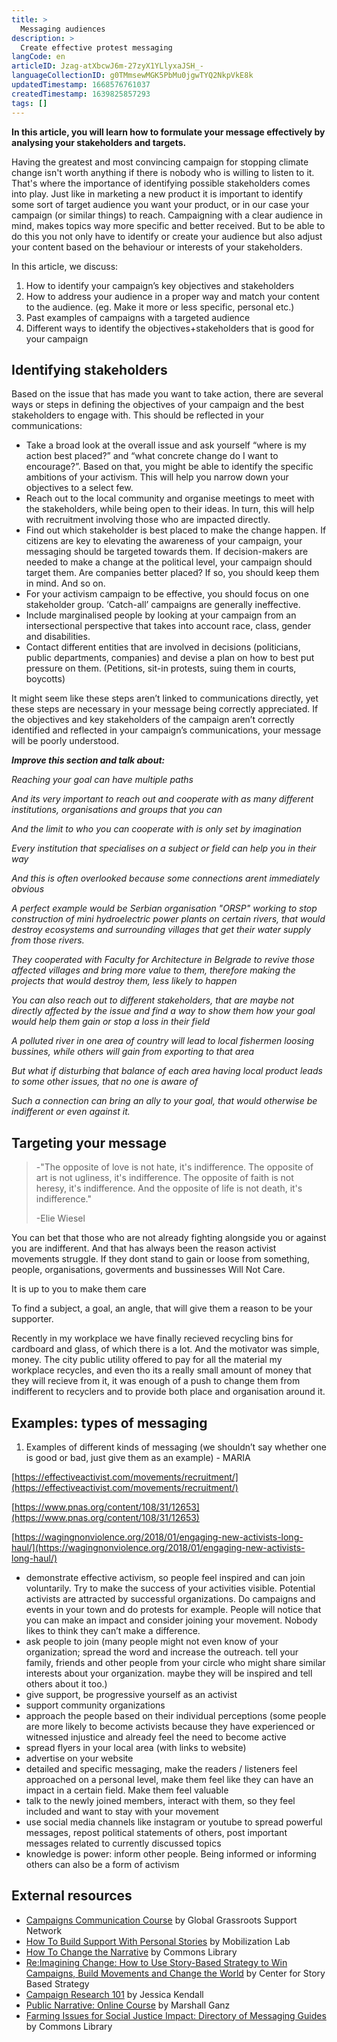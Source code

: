 ```yaml
---
title: >
  Messaging audiences
description: >
  Create effective protest messaging
langCode: en
articleID: Jzag-atXbcwJ6m-27zyX1YLlyxaJSH_-
languageCollectionID: g0TMmsewMGK5PbMu0jgwTYQ2NkpVkE8k
updatedTimestamp: 1668576761037
createdTimestamp: 1639825857293
tags: []
---
```


**In this article, you will learn how to formulate your message effectively by analysing your stakeholders and targets.**

Having the greatest and most convincing campaign for stopping climate change isn't worth anything if there is nobody who is willing to listen to it. That's where the importance of identifying possible stakeholders comes into play. Just like in marketing a new product it is important to identify some sort of target audience you want your product, or in our case your campaign (or similar things) to reach. Campaigning with a clear audience in mind, makes topics way more specific and better received. But to be able to do this you not only have to identify or create your audience but also adjust your content based on the behaviour or interests of your stakeholders.

In this article, we discuss:

1.  How to identify your campaign’s key objectives and stakeholders
2.  How to address your audience in a proper way and match your content to the audience. (eg. Make it more or less specific, personal etc.)
3.  Past examples of campaigns with a targeted audience
4.  Different ways to identify the objectives+stakeholders that is good for your campaign

## Identifying stakeholders

Based on the issue that has made you want to take action, there are several ways or steps in defining the objectives of your campaign and the best stakeholders to engage with. This should be reflected in your communications:

-   Take a broad look at the overall issue and ask yourself “where is my action best placed?” and “what concrete change do I want to encourage?”. Based on that, you might be able to identify the specific ambitions of your activism. This will help you narrow down your objectives to a select few.
-   Reach out to the local community and organise meetings to meet with the stakeholders, while being open to their ideas. In turn, this will help with recruitment involving those who are impacted directly.
-   Find out which stakeholder is best placed to make the change happen. If citizens are key to elevating the awareness of your campaign, your messaging should be targeted towards them. If decision-makers are needed to make a change at the political level, your campaign should target them. Are companies better placed? If so, you should keep them in mind. And so on.
-   For your activism campaign to be effective, you should focus on one stakeholder group. ‘Catch-all’ campaigns are generally ineffective.
-   Include marginalised people by looking at your campaign from an intersectional perspective that takes into account race, class, gender and disabilities.
-   Contact different entities that are involved in decisions (politicians, public departments, companies) and devise a plan on how to best put pressure on them. (Petitions, sit-in protests, suing them in courts, boycotts)

It might seem like these steps aren’t linked to communications directly, yet these steps are necessary in your message being correctly appreciated. If the objectives and key stakeholders of the campaign aren’t correctly identified and reflected in your campaign’s communications, your message will be poorly understood.

_**Improve this section and talk about:**_

_Reaching your goal can have multiple paths_

_And its very important to reach out and cooperate with as many different institutions, organisations and groups that you can_

_And the limit to who you can cooperate with is only set by imagination_

_Every institution that specialises on a subject or field can help you in their way_

_And this is often overlooked because some connections arent immediately obvious_

_A perfect example would be Serbian organisation "ORSP" working to stop construction of mini hydroelectric power plants on certain rivers, that would destroy ecosystems and surrounding villages that get their water supply from those rivers._

_They cooperated with Faculty for Architecture in Belgrade to revive those affected villages and bring more value to them, therefore making the projects that would destroy them, less likely to happen_

_You can also reach out to different stakeholders, that are maybe not directly affected by the issue and find a way to show them how your goal would help them gain or stop a loss in their field_

_A polluted river in one area of country will lead to local fishermen loosing bussines, while others will gain from exporting to that area_

_But what if disturbing that balance of each area having local product leads to some other issues, that no one is aware of_

_Such a connection can bring an ally to your goal, that would otherwise be indifferent or even against it._

## Targeting your message

> \-"The opposite of love is not hate, it's indifference. The opposite of art is not ugliness, it's indifference. The opposite of faith is not heresy, it's indifference. And the opposite of life is not death, it's indifference."
> 
> \-Elie Wiesel

You can bet that those who are not already fighting alongside you or against you are indifferent. And that has always been the reason activist movements struggle. If they dont stand to gain or loose from something, people, organisations, goverments and bussinesses Will Not Care.

It is up to you to make them care

To find a subject, a goal, an angle, that will give them a reason to be your supporter.

Recently in my workplace we have finally recieved recycling bins for cardboard and glass, of which there is a lot. And the motivator was simple, money. The city public utility offered to pay for all the material my workplace recycles, and even tho its a really small amount of money that they will recieve from it, it was enough of a push to change them from indifferent to recyclers and to provide both place and organisation around it.

## Examples: types of messaging

1.  Examples of different kinds of messaging (we shouldn’t say whether one is good or bad, just give them as an example) - MARIA

[https://effectiveactivist.com/movements/recruitment/](https://effectiveactivist.com/movements/recruitment/)

[https://www.pnas.org/content/108/31/12653](https://www.pnas.org/content/108/31/12653)

[https://wagingnonviolence.org/2018/01/engaging-new-activists-long-haul/](https://wagingnonviolence.org/2018/01/engaging-new-activists-long-haul/)

-   demonstrate effective activism, so people feel inspired and can join voluntarily. Try to make the success of your activities visible. Potential activists are attracted by successful organizations. Do campaigns and events in your town and do protests for example. People will notice that you can make an impact and consider joining your movement. Nobody likes to think they can’t make a difference.
-   ask people to join (many people might not even know of your organization; spread the word and increase the outreach. tell your family, friends and other people from your circle who might share similar interests about your organization. maybe they will be inspired and tell others about it too.)
-   give support, be progressive yourself as an activist
-   support community organizations
-   approach the people based on their individual perceptions (some people are more likely to become activists because they have experienced or witnessed injustice and already feel the need to become active
-   spread flyers in your local area (with links to website)
-   advertise on your website
-   detailed and specific messaging, make the readers / listeners feel approached on a personal level, make them feel like they can have an impact in a certain field. Make them feel valuable
-   talk to the newly joined members, interact with them, so they feel included and want to stay with your movement
-   use social media channels like instagram or youtube to spread powerful messages, repost political statements of others, post important messages related to currently discussed topics
-   knowledge is power: inform other people. Being informed or informing others can also be a form of activism

## **External resources**

-   [Campaigns Communication Course](https://commonslibrary.org/campaign-communications-course/) by Global Grassroots Support Network
-   [How To Build Support With Personal Stories](https://commonslibrary.org/how-to-build-public-support-with-personal-stories/) by Mobilization Lab
-   [How To Change the Narrative](https://commonslibrary.org/how-to-change-the-narrative/) by Commons Library
-   [Re:Imagining Change: How to Use Story-Based Strategy to Win Campaigns, Build Movements and Change the World](https://commonslibrary.org/reimagining-change-how-to-use-story-based-strategy-to-win-campaigns-build-movements-and-change-the-world/) by Center for Story Based Strategy
-   [Campaign Research 101](https://commonslibrary.org/campaign-research-101/) by Jessica Kendall
-   [Public Narrative: Online Course](https://commonslibrary.org/public-narrative-curriculum/) by Marshall Ganz
-   [Farming Issues for Social Justice Impact: Directory of Messaging Guides](https://commonslibrary.org/issues-framing-guides/) by Commons Library